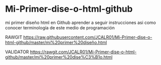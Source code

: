 # Mi-Primer-dise-o-html-github
mi primer diseño html en Github aprender a seguir instrucciones  asi como conocer terminología de este medio de programación   

RAWGIT
https://raw.githubusercontent.com/JCALR01/Mi-Primer-dise-o-html-github/master/mi%20primer%20diseño.html

VALIDATOR 
https://rawgit.com/JCALR01/Mi-Primer-dise-o-html-github/master/mi%20primer%20dise%C3%B1o.html
